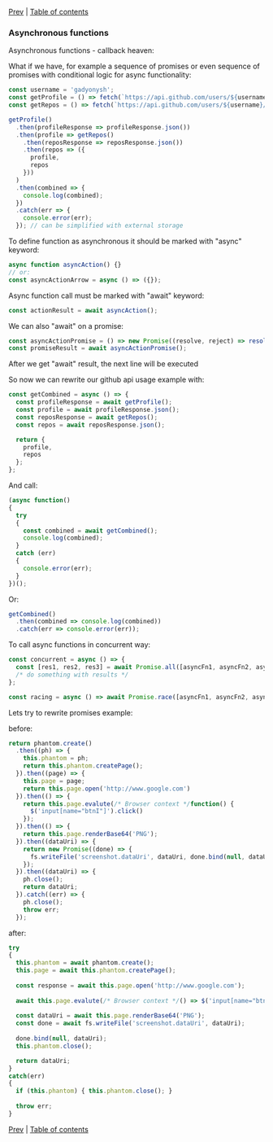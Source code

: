 [Prev](23-String.md) | [Table of contents](https://github.com/gadyonysh/es2015-presentation#ecmascript-2015)

### Asynchronous functions

Asynchronous functions - callback heaven:

What if we have, for example a sequence of promises or even sequence of promises with conditional logic for async functionality:
```js
const username = 'gadyonysh';
const getProfile = () => fetch(`https://api.github.com/users/${username}`);
const getRepos = () => fetch(`https://api.github.com/users/${username}/repos`);

getProfile()
  .then(profileResponse => profileResponse.json())
  .then(profile => getRepos()
    .then(reposResponse => reposResponse.json())
    .then(repos => ({
      profile,
      repos
    }))
  )
  .then(combined => {
    console.log(combined);
  })
  .catch(err => {
    console.error(err);
  }); // can be simplified with external storage
```

To define function as asynchronous it should be marked with "async" keyword:
```js
async function asyncAction() {}
// or:
const asyncActionArrow = async () => ({});
```

Async function call must be marked with "await" keyword:
```js
const actionResult = await asyncAction();
```

We can also "await" on a promise:
```js
const asyncActionPromise = () => new Promise((resolve, reject) => resolve('gotcha!'));
const promiseResult = await asyncActionPromise();
```

After we get "await" result, the next line will be executed

So now we can rewrite our github api usage example with:
```js
const getCombined = async () => {
  const profileResponse = await getProfile();
  const profile = await profileResponse.json();
  const reposResponse = await getRepos();
  const repos = await reposResponse.json();

  return {
    profile,
    repos
  };
};
```

And call:
```js
(async function()
{
  try
  {
    const combined = await getCombined();
    console.log(combined);
  }
  catch (err)
  {
    console.error(err);
  }
})();
```

Or:
```js
getCombined()
  .then(combined => console.log(combined))
  .catch(err => console.error(err));
```

To call async functions in concurrent way:
```js
const concurrent = async () => {
  const [res1, res2, res3] = await Promise.all([asyncFn1, asyncFn2, asyncFn3]);
  /* do something with results */
};

const racing = async () => await Promise.race([asyncFn1, asyncFn2, asyncFn3]);;
```


Lets try to rewrite promises example:

before:
```js
return phantom.create()
  .then((ph) => {
    this.phantom = ph;
    return this.phantom.createPage();
  }).then((page) => {
    this.page = page;
    return this.page.open('http://www.google.com')
  }).then(() => {
    return this.page.evalute(/* Browser context */function() {
      $('input[name="btnI"]').click()
    });
  }).then(() => {
    return this.page.renderBase64('PNG');
  }).then((dataUri) => {
    return new Promise((done) => { 
      fs.writeFile('screenshot.dataUri', dataUri, done.bind(null, dataUri))
    });
  }).then((dataUri) => {
    ph.close();
    return dataUri;
  }).catch((err) => {
    ph.close();
    throw err;
  });
```

after:
```js
try
{
  this.phantom = await phantom.create();
  this.page = await this.phantom.createPage();
  
  const response = await this.page.open('http://www.google.com');
  
  await this.page.evalute(/* Browser context */() => $('input[name="btnI"]').click());
  
  const dataUri = await this.page.renderBase64('PNG');
  const done = await fs.writeFile('screenshot.dataUri', dataUri);
  
  done.bind(null, dataUri);
  this.phantom.close();

  return dataUri;
}
catch(err)
{
  if (this.phantom) { this.phantom.close(); }
  
  throw err;
}
```

[Prev](23-String.md) | [Table of contents](https://github.com/gadyonysh/es2015-presentation#ecmascript-2015)